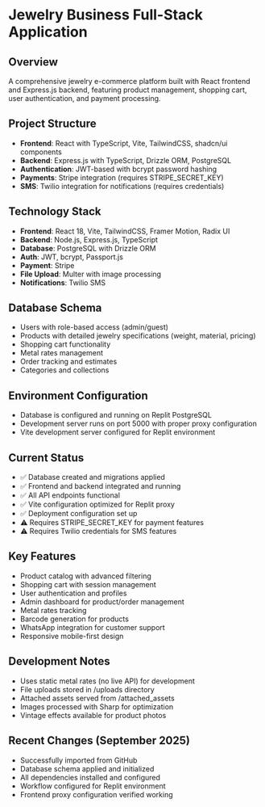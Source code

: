 # Jewelry Business Full-Stack Application

## Overview
A comprehensive jewelry e-commerce platform built with React frontend and Express.js backend, featuring product management, shopping cart, user authentication, and payment processing.

## Project Structure
- **Frontend**: React with TypeScript, Vite, TailwindCSS, shadcn/ui components
- **Backend**: Express.js with TypeScript, Drizzle ORM, PostgreSQL
- **Authentication**: JWT-based with bcrypt password hashing
- **Payments**: Stripe integration (requires STRIPE_SECRET_KEY)
- **SMS**: Twilio integration for notifications (requires credentials)

## Technology Stack
- **Frontend**: React 18, Vite, TailwindCSS, Framer Motion, Radix UI
- **Backend**: Node.js, Express.js, TypeScript
- **Database**: PostgreSQL with Drizzle ORM
- **Auth**: JWT, bcrypt, Passport.js
- **Payment**: Stripe
- **File Upload**: Multer with image processing
- **Notifications**: Twilio SMS

## Database Schema
- Users with role-based access (admin/guest)
- Products with detailed jewelry specifications (weight, material, pricing)
- Shopping cart functionality
- Metal rates management
- Order tracking and estimates
- Categories and collections

## Environment Configuration
- Database is configured and running on Replit PostgreSQL
- Development server runs on port 5000 with proper proxy configuration
- Vite development server configured for Replit environment

## Current Status
- ✅ Database created and migrations applied
- ✅ Frontend and backend integrated and running
- ✅ All API endpoints functional
- ✅ Vite configuration optimized for Replit proxy
- ✅ Deployment configuration set up
- ⚠️ Requires STRIPE_SECRET_KEY for payment features
- ⚠️ Requires Twilio credentials for SMS features

## Key Features
- Product catalog with advanced filtering
- Shopping cart with session management
- User authentication and profiles
- Admin dashboard for product/order management
- Metal rates tracking
- Barcode generation for products
- WhatsApp integration for customer support
- Responsive mobile-first design

## Development Notes
- Uses static metal rates (no live API) for development
- File uploads stored in /uploads directory
- Attached assets served from /attached_assets
- Images processed with Sharp for optimization
- Vintage effects available for product photos

## Recent Changes (September 2025)
- Successfully imported from GitHub
- Database schema applied and initialized
- All dependencies installed and configured
- Workflow configured for Replit environment
- Frontend proxy configuration verified working